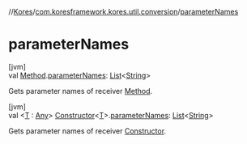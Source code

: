 //[Kores](../../index.md)/[com.koresframework.kores.util.conversion](index.md)/[parameterNames](parameter-names.md)

# parameterNames

[jvm]\
val [Method](https://docs.oracle.com/javase/8/docs/api/java/lang/reflect/Method.html).[parameterNames](parameter-names.md): [List](https://kotlinlang.org/api/latest/jvm/stdlib/kotlin.collections/-list/index.html)<[String](https://kotlinlang.org/api/latest/jvm/stdlib/kotlin/-string/index.html)>

Gets parameter names of receiver [Method](https://docs.oracle.com/javase/8/docs/api/java/lang/reflect/Method.html).

[jvm]\
val <[T](parameter-names.md) : [Any](https://kotlinlang.org/api/latest/jvm/stdlib/kotlin/-any/index.html)> [Constructor](https://docs.oracle.com/javase/8/docs/api/java/lang/reflect/Constructor.html)<[T](parameter-names.md)>.[parameterNames](parameter-names.md): [List](https://kotlinlang.org/api/latest/jvm/stdlib/kotlin.collections/-list/index.html)<[String](https://kotlinlang.org/api/latest/jvm/stdlib/kotlin/-string/index.html)>

Gets parameter names of receiver [Constructor](https://docs.oracle.com/javase/8/docs/api/java/lang/reflect/Constructor.html).
